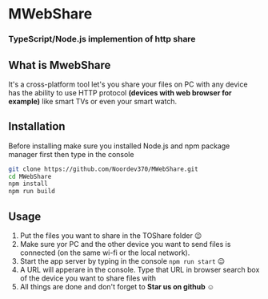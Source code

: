 # MWebShare

### TypeScript/Node.js implemention of http share

## What is MwebShare
It's a cross-platform tool let's you share your files on PC with any device has the ability to use
HTTP protocol **(devices with web browser for example)** like smart TVs or even your smart watch.

## Installation
Before installing make sure you installed Node.js and npm package manager first then type in the console
```sh
git clone https://github.com/Noordev370/MWebShare.git
cd MWebShare
npm install
npm run build
```

## Usage
1. Put the files you want to share in the TOShare folder :wink:
2. Make sure yor PC and the other device you want to send files is connected (on the same wi-fi or the local network).
3. Start the app server by typing in the console `npm run start` :wink:
4. A URL will apperare in the console. Type that URL in browser search box of the device you want to share files with
5. All things are done and don't forget to **Star us on github :relaxed:**